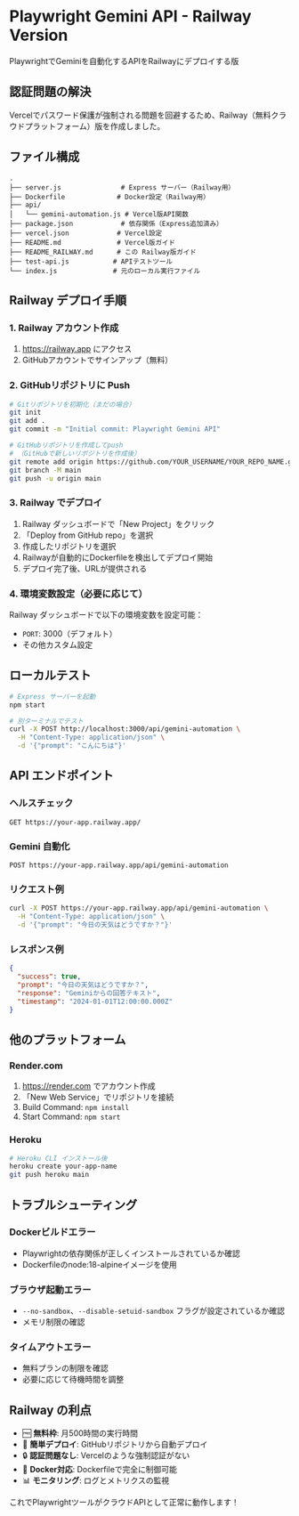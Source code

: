 # Playwright Gemini API - Railway Version

PlaywrightでGeminiを自動化するAPIをRailwayにデプロイする版

## 認証問題の解決

Vercelでパスワード保護が強制される問題を回避するため、Railway（無料クラウドプラットフォーム）版を作成しました。

## ファイル構成

```
.
├── server.js               # Express サーバー（Railway用）
├── Dockerfile             # Docker設定（Railway用）
├── api/
│   └── gemini-automation.js # Vercel版API関数
├── package.json            # 依存関係（Express追加済み）
├── vercel.json            # Vercel設定
├── README.md              # Vercel版ガイド
├── README_RAILWAY.md      # この Railway版ガイド
├── test-api.js           # APIテストツール
└── index.js              # 元のローカル実行ファイル
```

## Railway デプロイ手順

### 1. Railway アカウント作成
1. https://railway.app にアクセス
2. GitHubアカウントでサインアップ（無料）

### 2. GitHubリポジトリに Push
```bash
# Gitリポジトリを初期化（まだの場合）
git init
git add .
git commit -m "Initial commit: Playwright Gemini API"

# GitHubリポジトリを作成してpush
# （GitHubで新しいリポジトリを作成後）
git remote add origin https://github.com/YOUR_USERNAME/YOUR_REPO_NAME.git
git branch -M main
git push -u origin main
```

### 3. Railway でデプロイ
1. Railway ダッシュボードで「New Project」をクリック
2. 「Deploy from GitHub repo」を選択
3. 作成したリポジトリを選択
4. Railwayが自動的にDockerfileを検出してデプロイ開始
5. デプロイ完了後、URLが提供される

### 4. 環境変数設定（必要に応じて）
Railway ダッシュボードで以下の環境変数を設定可能：
- `PORT`: 3000（デフォルト）
- その他カスタム設定

## ローカルテスト

```bash
# Express サーバーを起動
npm start

# 別ターミナルでテスト
curl -X POST http://localhost:3000/api/gemini-automation \
  -H "Content-Type: application/json" \
  -d '{"prompt": "こんにちは"}'
```

## API エンドポイント

### ヘルスチェック
```
GET https://your-app.railway.app/
```

### Gemini 自動化
```
POST https://your-app.railway.app/api/gemini-automation
```

### リクエスト例
```bash
curl -X POST https://your-app.railway.app/api/gemini-automation \
  -H "Content-Type: application/json" \
  -d '{"prompt": "今日の天気はどうですか？"}'
```

### レスポンス例
```json
{
  "success": true,
  "prompt": "今日の天気はどうですか？",
  "response": "Geminiからの回答テキスト",
  "timestamp": "2024-01-01T12:00:00.000Z"
}
```

## 他のプラットフォーム

### Render.com
1. https://render.com でアカウント作成
2. 「New Web Service」でリポジトリを接続
3. Build Command: `npm install`
4. Start Command: `npm start`

### Heroku
```bash
# Heroku CLI インストール後
heroku create your-app-name
git push heroku main
```

## トラブルシューティング

### Dockerビルドエラー
- Playwrightの依存関係が正しくインストールされているか確認
- Dockerfileのnode:18-alpineイメージを使用

### ブラウザ起動エラー
- `--no-sandbox`、`--disable-setuid-sandbox` フラグが設定されているか確認
- メモリ制限の確認

### タイムアウトエラー
- 無料プランの制限を確認
- 必要に応じて待機時間を調整

## Railway の利点

- 🆓 **無料枠**: 月500時間の実行時間
- 🚀 **簡単デプロイ**: GitHubリポジトリから自動デプロイ
- 🔒 **認証問題なし**: Vercelのような強制認証がない
- 🐳 **Docker対応**: Dockerfileで完全に制御可能
- 📊 **モニタリング**: ログとメトリクスの監視

これでPlaywrightツールがクラウドAPIとして正常に動作します！